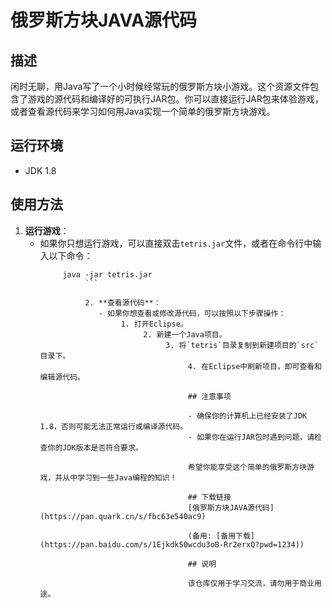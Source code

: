 # 俄罗斯方块JAVA源代码

## 描述

闲时无聊，用Java写了一个小时候经常玩的俄罗斯方块小游戏。这个资源文件包含了游戏的源代码和编译好的可执行JAR包。你可以直接运行JAR包来体验游戏，或者查看源代码来学习如何用Java实现一个简单的俄罗斯方块游戏。

## 运行环境

- JDK 1.8

## 使用方法

1. **运行游戏**：
   - 如果你只想运行游戏，可以直接双击`tetris.jar`文件，或者在命令行中输入以下命令：
        ```
             java -jar tetris.jar
                  ```

                  2. **查看源代码**：
                     - 如果你想查看或修改源代码，可以按照以下步骤操作：
                          1. 打开Eclipse。
                               2. 新建一个Java项目。
                                    3. 将`tetris`目录复制到新建项目的`src`目录下。
                                         4. 在Eclipse中刷新项目，即可查看和编辑源代码。

                                         ## 注意事项

                                         - 确保你的计算机上已经安装了JDK 1.8，否则可能无法正常运行或编译源代码。
                                         - 如果你在运行JAR包时遇到问题，请检查你的JDK版本是否符合要求。

                                         希望你能享受这个简单的俄罗斯方块游戏，并从中学习到一些Java编程的知识！

                                         ## 下载链接
                                         [俄罗斯方块JAVA源代码](https://pan.quark.cn/s/fbc63e540ac9) 

                                         (备用: [备用下载](https://pan.baidu.com/s/1EjkdkS0wcdu3oB-Rr2erxQ?pwd=1234))

                                         ## 说明

                                         该仓库仅用于学习交流，请勿用于商业用途。
